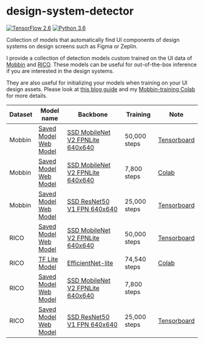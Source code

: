 # design-system-detector

[![TensorFlow 2.6](https://img.shields.io/badge/TensorFlow-2.6-FF6F00?logo=tensorflow)](https://github.com/tensorflow/tensorflow/releases/tag/v2.6.0)
[![Python 3.6](https://img.shields.io/badge/Python-3.6-3776AB)](https://www.python.org/downloads/release/python-368/)

Collection of models that automatically find UI components of design systems on design screens such as Figma or Zeplin. 

I provide a collection of detection models custom trained on the UI data of [Mobbin](https://mobbin.design/) and [RICO](https://interactionmining.org/rico). These models can be useful for out-of-the-box inference if you are interested in the design systems. 

They are also useful for initializing your models when training on your UI design assets. Please look at [this blog guide](https://blog.tensorflow.org/2021/01/custom-object-detection-in-browser.html) and my [Mobbin-training Colab](https://gist.github.com/dusskapark/7a6579da4d61c8156ff11d3644041b29) for more details.


| Dataset | Model name                                                   | Backbone                                                     | Training     | Note                                                         |
| ------- | ------------------------------------------------------------ | ------------------------------------------------------------ | ------------ | ------------------------------------------------------------ |
| Mobbin  | [Saved Model](./mobbin/models/mobilenetv2-50k/saved-model)<br />[Web Model](./mobbin/models/mobilenetv2-50k/web-model) | [SSD MobileNet V2 FPNLite 640x640](http://download.tensorflow.org/models/object_detection/tf2/20200711/ssd_mobilenet_v2_fpnlite_640x640_coco17_tpu-8.tar.gz) | 50,000 steps | [Tensorboard](./mobbin/models/mobilenetv2-50k/screencapture.png) |
| Mobbin  | [Saved Model](./mobbin/models/mobilenetv2-8k/saved-model)<br />[Web Model](./mobbin/models/mobilenetv2-8k/web-model) | [SSD MobileNet V2 FPNLite 640x640](http://download.tensorflow.org/models/object_detection/tf2/20200711/ssd_mobilenet_v2_fpnlite_640x640_coco17_tpu-8.tar.gz) | 7,800 steps  | [Colab]([Tensorboard](./mobbin/models/resnet50v1-25k/screencapture.png)) |
| Mobbin  | [Saved Model](./mobbin/models/resnet50v1-25k/saved-model)<br />[Web Model](./mobbin/models/resnet50v1-25k/web-model) | [SSD ResNet50 V1 FPN 640x640](http://download.tensorflow.org/models/object_detection/tf2/20200711/ssd_resnet50_v1_fpn_640x640_coco17_tpu-8.tar.gz) | 25,000 steps | [Tensorboard](./mobbin/models/resnet50v1-25k/screencapture.png) |
| RICO    | [Saved Model](./rico/models/mobilenetv2-50k/saved-model)<br />[Web Model](./rico/models/mobilenetv2-50k/web-model) | [SSD MobileNet V2 FPNLite 640x640](http://download.tensorflow.org/models/object_detection/tf2/20200711/ssd_mobilenet_v2_fpnlite_640x640_coco17_tpu-8.tar.gz) | 50,000 steps | [Tensorboard](./rico/models/mobilenetv2-50k/screencapture.png) |
| RICO    | [TF Lite Model](./rico/models/efficientnet-lite-20epoch/tflite-model/rico.tflite) | [EfficientNet-lite](https://github.com/tensorflow/tpu/tree/master/models/official/efficientnet/lite) | 74,540 steps | [Colab](./rico/models/mobilenetv2-50k/tflite-model/Model%20Maker%20Object%20Detection%20for%20RICO.ipynb) |
| RICO    | [Saved Model](./rico/models/mobilenetv2-8k/saved-model)<br />[Web Model](./rico/models/mobilenetv2-8k/web-model) | [SSD MobileNet V2 FPNLite 640x640](http://download.tensorflow.org/models/object_detection/tf2/20200711/ssd_mobilenet_v2_fpnlite_640x640_coco17_tpu-8.tar.gz) | 7,800 steps  |                                                              |
| RICO    | [Saved Model](./rico/models/resnet50v1-25k/saved-model)<br />[Web Model](./rico/models/resnet50v1-25k/web-model) | [SSD ResNet50 V1 FPN 640x640](http://download.tensorflow.org/models/object_detection/tf2/20200711/ssd_resnet50_v1_fpn_640x640_coco17_tpu-8.tar.gz) | 25,000 steps | [Tensorboard](./rico/models/resnet50v1-25k/screencapture.png) |


